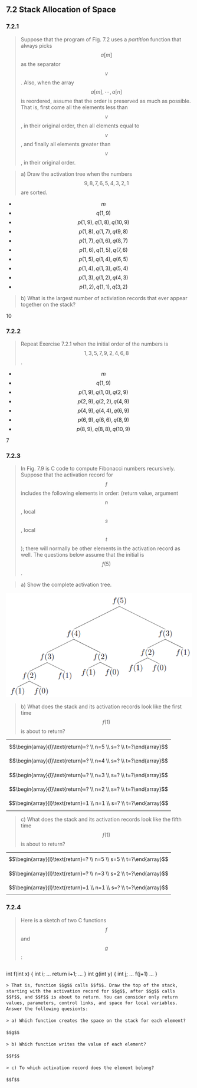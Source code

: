 ## 7.2 Stack Allocation of Space

### 7.2.1

> Suppose that the program of Fig. 7.2 uses a _partition_ function that always picks $$a[m]$$ as the separator $$v$$. Also, when the array $$a[m], \cdots, a[n]$$ is reordered, assume that the order is preserved as much as possible. That is, first come all the elements less than $$v$$, in their original order, then all elements equal to $$v$$, and finally all elements greater than $$v$$, in their original order.

> a) Draw the activation tree when the numbers $$9,8,7,6,5,4,3,2,1$$ are sorted.

* $$m$$
* $$q(1, 9)$$
* $$p(1, 9), q(1, 8), q(10, 9)$$
* $$p(1, 8), q(1, 7), q(9, 8)$$
* $$p(1, 7), q(1, 6), q(8, 7)$$
* $$p(1, 6), q(1, 5), q(7, 6)$$
* $$p(1, 5), q(1, 4), q(6, 5)$$
* $$p(1, 4), q(1, 3), q(5, 4)$$
* $$p(1, 3), q(1, 2), q(4, 3)$$
* $$p(1, 2), q(1, 1), q(3, 2)$$

> b) What is the largest number of activiation records that ever appear together on the stack?

10

### 7.2.2

> Repeat Exercise 7.2.1 when the initial order of the numbers is $$1, 3, 5, 7, 9, 2, 4, 6, 8$$.

* $$m$$
* $$q(1, 9)$$
* $$p(1, 9), q(1, 0), q(2, 9)$$
* $$p(2, 9), q(2, 2), q(4, 9)$$
* $$p(4, 9), q(4, 4), q(6, 9)$$
* $$p(6, 9), q(6, 6), q(8, 9)$$
* $$p(8, 9), q(8, 8), q(10, 9)$$

7

### 7.2.3

> In Fig. 7.9 is C code to compute Fibonacci numbers recursively. Suppose that the activation record for $$f$$ includes the following elements in order: (return value, argument $$n$$, local $$s$$, local $$t$$); there will normally be other elements in the activation record as well. The questions below assume that the initial is $$f(5)$$.

> a) Show the complete activation tree.

![](./img/7.2.3.a.png)

> b) What does the stack and its activation records look like the first time $$f(1)$$ is about to return?

|  |
|:-|
| $$\begin{array}{l}\text{return}=? \\ n=5 \\ s=? \\ t=?\end{array}$$ |
| $$\begin{array}{l}\text{return}=? \\ n=4 \\ s=? \\ t=?\end{array}$$ |
| $$\begin{array}{l}\text{return}=? \\ n=3 \\ s=? \\ t=?\end{array}$$ |
| $$\begin{array}{l}\text{return}=? \\ n=2 \\ s=? \\ t=?\end{array}$$ |
| $$\begin{array}{l}\text{return}=1 \\ n=1 \\ s=? \\ t=?\end{array}$$ |

> c) What does the stack and its activation records look like the fifth time $$f(1)$$ is about to return?

|  |
|:-|
| $$\begin{array}{l}\text{return}=? \\ n=5 \\ s=5 \\ t=?\end{array}$$ |
| $$\begin{array}{l}\text{return}=? \\ n=3 \\ s=2 \\ t=?\end{array}$$ |
| $$\begin{array}{l}\text{return}=1 \\ n=1 \\ s=? \\ t=?\end{array}$$ |

### 7.2.4

> Here is a sketch of two C functions $$f$$ and $$g$$:

> ```
int f(int x) { int i; ... return i+1; ... }
int g(int y) { int j; ... f(j+1) ... }
```
> That is, function $$g$$ calls $$f$$. Draw the top of the stack, starting with the activation record for $$g$$, after $$g$$ calls $$f$$, and $$f$$ is about to return. You can consider only return values, parameters, control links, and space for local variables. Answer the following quesionts:

> a) Which function creates the space on the stack for each element?

$$g$$

> b) Which function writes the value of each element?

$$f$$

> c) To which activation record does the element belong?

$$f$$
